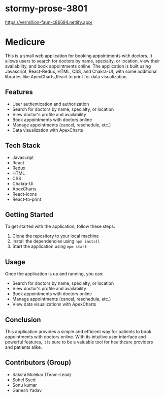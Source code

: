 # stormy-prose-3801
https://vermillion-faun-c86694.netlify.app/

# Medicure

This is a small web application for booking appointments with doctors. It allows users to search for doctors by name, specialty, or location, view their availability, and book appointments online. The application is built using Javascript, React-Redux, HTML, CSS, and Chakra-UI, with some additional libraries like ApexCharts,React to print for data visualization.

## Features

- User authentication and authorization
- Search for doctors by name, specialty, or location
- View doctor's profile and availability
- Book appointments with doctors online
- Manage appointments (cancel, reschedule, etc.)
- Data visualization with ApexCharts

## Tech Stack

- Javascript
- React
- Redux
- HTML
- CSS
- Chakra-UI
- ApexCharts
- React-icons
- React-to-print

## Getting Started

To get started with the application, follow these steps:

1. Clone the repository to your local machine
2. Install the dependencies using `npm install`
3. Start the application using `npm start`

## Usage

Once the application is up and running, you can:

- Search for doctors by name, specialty, or location
- View doctor's profile and availability
- Book appointments with doctors online
- Manage appointments (cancel, reschedule, etc.)
- View data visualizations with ApexCharts

## Conclusion

This application provides a simple and efficient way for patients to book appointments with doctors online. With its intuitive user interface and powerful features, it is sure to be a valuable tool for healthcare providers and patients alike.

## Contributors (Group)
- Sakshi Mulekar (Team-Lead)
- Sohel Syed
- Sonu kumar
- Ganesh Yadav

